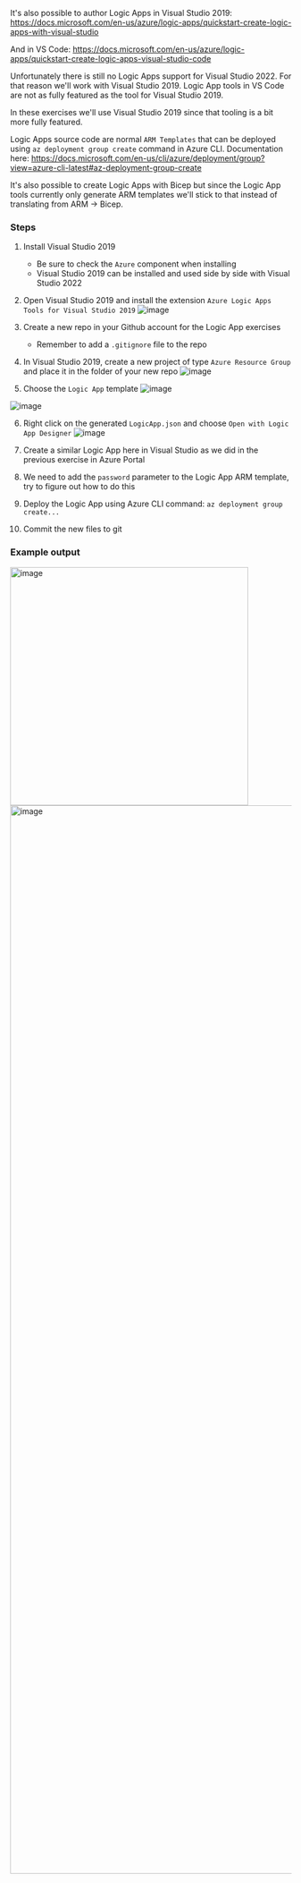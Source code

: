 It's also possible to author Logic Apps in Visual Studio 2019:
https://docs.microsoft.com/en-us/azure/logic-apps/quickstart-create-logic-apps-with-visual-studio

And in VS Code:
https://docs.microsoft.com/en-us/azure/logic-apps/quickstart-create-logic-apps-visual-studio-code

Unfortunately there is still no Logic Apps support for Visual Studio 2022. For that reason we'll work with Visual Studio 2019. Logic App tools in VS Code are not as fully featured as the tool for Visual Studio 2019.  

In these exercises we'll use Visual Studio 2019 since that tooling is a bit more fully featured.

Logic Apps source code are normal `ARM Templates` that can be deployed using `az deployment group create` command in Azure CLI. Documentation here:
https://docs.microsoft.com/en-us/cli/azure/deployment/group?view=azure-cli-latest#az-deployment-group-create

It's also possible to create Logic Apps with Bicep but since the Logic App tools currently only generate ARM templates we'll stick to that instead of translating from ARM -> Bicep.



### Steps
1.  Install Visual Studio 2019
    - Be sure to check the `Azure` component when installing
    - Visual Studio 2019 can be installed and used side by side with Visual Studio 2022
2. Open Visual Studio 2019 and install the extension `Azure Logic Apps Tools for Visual Studio 2019`
![image](https://user-images.githubusercontent.com/2921523/154988316-414ac25f-4d94-4272-ad96-47a25b0f8cf7.png)

3. Create a new repo in your Github account for the Logic App exercises
    - Remember to add a `.gitignore` file to the repo
4. In Visual Studio 2019, create a new project of type `Azure Resource Group` and place it in the folder of your new repo
![image](https://user-images.githubusercontent.com/2921523/154989324-3780eaf3-4f5b-4d20-a22b-c0965810de89.png)

5. Choose the `Logic App` template
![image](https://user-images.githubusercontent.com/2921523/154989019-76e2a24e-5509-49cf-a971-20ffa4845751.png)

![image](https://user-images.githubusercontent.com/2921523/154989632-5832cc00-aa47-41fd-b2a8-f33c2495c0a6.png)

6. Right click on the generated `LogicApp.json` and choose `Open with Logic App Designer`
![image](https://user-images.githubusercontent.com/2921523/154989797-1830bca3-df6d-4070-a74d-1026a19eb8c1.png)

7. Create a similar Logic App here in Visual Studio as we did in the previous exercise in Azure Portal

8. We need to add the `password` parameter to the Logic App ARM template, try to figure out how to do this

9. Deploy the Logic App using Azure CLI command: `az deployment group create...`

10. Commit the new files to git

### Example output
<img width="426" alt="image" src="https://user-images.githubusercontent.com/2921523/155032052-1aa4c81a-6c36-4c74-9c6d-b0bfb2bc379a.png">

<img width="1911" alt="image" src="https://user-images.githubusercontent.com/2921523/155032127-6c96d5c3-1060-4815-9791-1cdfb5f0dbbf.png">
